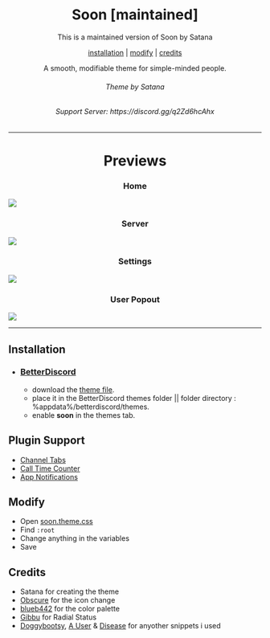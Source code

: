 <h1 align="center">Soon [maintained]</h1>
<p align="center">This is a maintained version of Soon by Satana</p>
<p align="center">
  <a href="#installation">installation</a> |
  <a href="#modify">modify</a> |
  <a href="#credits">credits</a>
</p>

<p align="center">A smooth, modifiable theme for simple-minded people.</p>
<h6 align="center">Theme by Satana</h6>

<h6 align="center">Support Server: https://discord.gg/q2Zd6hcAhx</h6>

---

<h1 align="center">Previews</h1>
<p align="center">
<h3 align="center">Home</h3>
  <img src="https://i.ibb.co/FHF807T/Discord-ZPZGb-Cf-LNv.png" />
  <h3 align="center">Server</h3>
  <img src="https://i.ibb.co/VLvvBjT/Discord-q-FW9-WT25k-D.png" />
  <h3 align="center">Settings</h3>
  <img src="https://i.ibb.co/n78HZpK/Discord-1-Pt-P6e2v-SW.png" />
  <h3 align="center">User Popout</h3>
  <img src="https://i.ibb.co/1r5mV6R/Untitled.png" />
</p>

---

## Installation

- ### [BetterDiscord](https://betterdiscord.app)

  - download the [theme file](https://github.com/lilytistic/soon/blob/main/soon.theme.css).
  - place it in the BetterDiscord themes folder || folder directory : %appdata%/betterdiscord/themes.
  - enable **soon** in the themes tab.


## Plugin Support

- [Channel Tabs](https://betterdiscord.app/plugin/ChannelTabs)
- [Call Time Counter](https://betterdiscord.app/plugin/CallTimeCounter)
- [App Notifications](https://betterdiscord.app/plugin/AppNotifications)

## Modify

- Open [soon.theme.css](https://github.com/lilytistic/soon/blob/main/Soon.theme.css)
- Find `:root`
- Change anything in the variables
- Save

## Credits

- Satana for creating the theme
- [Obscure](https://github.com/kritishd8) for the icon change
- [blueb442](https://github.com/ihateblueb) for the color palette
- [Gibbu](https://github.com/Gibbu) for Radial Status
- [Doggybootsy](https://github.com/doggybootsy), [A User](https://github.com/abUwUser) & [Disease](https://github.com/maenDisease) for anyother snippets i used
